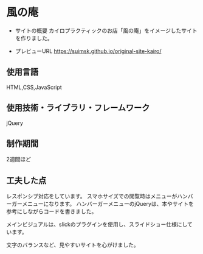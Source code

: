 # 風の庵　

- サイトの概要
  カイロプラクティックのお店「風の庵」をイメージしたサイトを作りました。
  
- プレビューURL
  https://suimsk.github.io/original-site-kairo/

## 使用言語
  HTML,CSS,JavaScript

## 使用技術・ライブラリ・フレームワーク
  jQuery
  
## 制作期間
  2週間ほど
  
## 工夫した点
  レスポンシブ対応をしています。
  スマホサイズでの閲覧時はメニューがハンバーガーメニューになります。
  ハンバーガーメニューのjQueryは、本やサイトを参考にしながらコードを書きました。
  
  メインビジュアルは、slickのプラグインを使用し、スライドショー仕様にしています。
  
  文字のバランスなど、見やすいサイトを心がけました。
